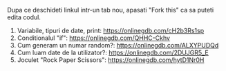 Dupa ce deschideti linkul intr-un tab nou, apasati "Fork this" ca sa puteti edita codul. 

1. Variabile, tipuri de date, print: https://onlinegdb.com/cH2b3Rs1sp
2. Conditionalul "if": https://onlinegdb.com/QHHC-Ckhv
3. Cum generam un numar random?: https://onlinegdb.com/ALXYPUDQd
4. Cum luam date de la utilizator?: https://onlinegdb.com/2DUJGR5_E
5. Joculet "Rock Paper Scissors": https://onlinegdb.com/hytD1Nr0H



